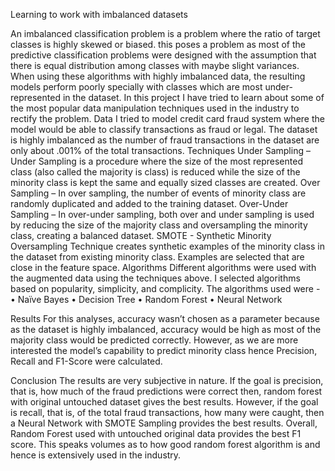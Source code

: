 Learning to work with imbalanced datasets

An imbalanced classification problem is a problem where the ratio of target classes is highly skewed or biased. this poses a problem as most of the predictive classification problems were designed with the assumption that there is equal distribution among classes with maybe slight variances. When using these algorithms with highly imbalanced data, the resulting models perform poorly specially with classes which are most under-represented in the dataset. 
In this project I have tried to learn about some of the most popular data manipulation techniques used in the industry to rectify the problem. 
Data
I tried to model credit card fraud system where the model would be able to classify transactions as fraud or legal. The dataset is highly imbalanced as the number of fraud transactions in the dataset are only about .001% of the total transactions.
Techniques
Under Sampling – Under Sampling is a procedure where the size of the most represented class (also called the majority is class) is reduced while the size of the minority class is kept the same and equally sized classes are created.
Over Sampling – In over sampling, the number of events of minority class are randomly duplicated and added to the training dataset. 
Over-Under Sampling – In over-under sampling, both over and under sampling is used by reducing the size of the majority class and oversampling the minority class, creating a balanced dataset. 
SMOTE - Synthetic Minority Oversampling Technique creates synthetic examples of the minority class in the dataset from existing minority class. Examples are selected that are close in the feature space. 
Algorithms
Different algorithms were used with the augmented data using the techniques above. I selected algorithms based on popularity, simplicity, and complicity. The algorithms used were - 
•	Naïve Bayes
•	Decision Tree
•	Random Forest 
•	Neural Network

Results
For this analyses, accuracy wasn’t chosen as a parameter because as the dataset is highly imbalanced, accuracy would be high as most of the majority class would be predicted correctly. However, as we are more interested the model’s capability to predict minority class hence Precision, Recall and F1-Score were calculated.

Conclusion 
The results are very subjective in nature. If the goal is precision, that is, how much of the fraud predictions were correct then, random forest with original untouched dataset gives the best results. However, if the goal is recall, that is, of the total fraud transactions, how many were caught, then a Neural Network with SMOTE Sampling provides the best results.
Overall, Random Forest used with untouched original data provides the best F1 score. This speaks volumes as to how good random forest algorithm is and hence is extensively used in the industry.
 

